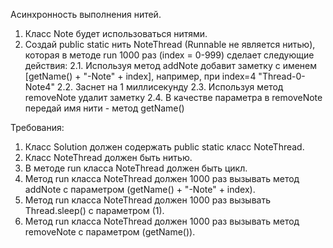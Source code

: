 
Асинхронность выполнения нитей.
1. Класс Note будет использоваться нитями.
2. Создай public static нить NoteThread (Runnable не является нитью),
которая в методе run 1000 раз (index = 0-999) сделает следующие действия:
2.1. Используя метод addNote добавит заметку с именем [getName() + &quot;-Note&quot; + index], например, при index=4
&quot;Thread-0-Note4&quot;
2.2. Заснет на 1 миллисекунду
2.3. Используя метод removeNote удалит заметку
2.4. В качестве параметра в removeNote передай имя нити - метод getName()


Требования:
1.	Класс Solution должен содержать public static класс NoteThread.
2.	Класс NoteThread должен быть нитью.
3.	В методе run класса NoteThread должен быть цикл.
4.	Метод run класса NoteThread должен 1000 раз вызывать метод addNote c параметром (getName() + &quot;-Note&quot; + index).
5.	Метод run класса NoteThread должен 1000 раз вызывать Thread.sleep() c параметром (1).
6.	Метод run класса NoteThread должен 1000 раз вызывать метод removeNote c параметром (getName()).



